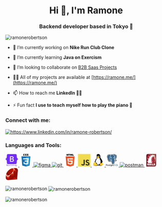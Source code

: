 <h1 align="center">Hi 👋, I'm Ramone</h1>
<h3 align="center">Backend developer based in Tokyo 🗼</h3>

<p align="left"> <img src="https://komarev.com/ghpvc/?username=ramonerobertson&label=Profile%20views&color=0e75b6&style=flat" alt="ramonerobertson" /> </p>

- 🔭 I’m currently working on **Nike Run Club Clone**

- 🌱 I’m currently learning **Java on Exercism**

- 👯 I’m looking to collaborate on [B2B Saas Projects](https://spdload.com/blog/best-saas-startup-ideas/)

- 👨‍💻 All of my projects are available at [https://ramone.me/](https://ramone.me/)

- 📫 How to reach me **LinkedIn ✌🏾**

- ⚡ Fun fact **I use to teach myself how to play the piano 🎹**

<h3 align="left">Connect with me:</h3>
<p align="left">
<a href="https://linkedin.com/in/https://www.linkedin.com/in/ramone-robertson/" target="blank"><img align="center" src="https://raw.githubusercontent.com/rahuldkjain/github-profile-readme-generator/master/src/images/icons/Social/linked-in-alt.svg" alt="https://www.linkedin.com/in/ramone-robertson/" height="30" width="40" /></a>
</p>

<h3 align="left">Languages and Tools:</h3>
<p align="left"> <a href="https://getbootstrap.com" target="_blank" rel="noreferrer"> <img src="https://raw.githubusercontent.com/devicons/devicon/master/icons/bootstrap/bootstrap-plain-wordmark.svg" alt="bootstrap" width="40" height="40"/> </a> <a href="https://www.w3schools.com/css/" target="_blank" rel="noreferrer"> <img src="https://raw.githubusercontent.com/devicons/devicon/master/icons/css3/css3-original-wordmark.svg" alt="css3" width="40" height="40"/> </a> <a href="https://www.figma.com/" target="_blank" rel="noreferrer"> <img src="https://www.vectorlogo.zone/logos/figma/figma-icon.svg" alt="figma" width="40" height="40"/> </a> <a href="https://git-scm.com/" target="_blank" rel="noreferrer"> <img src="https://www.vectorlogo.zone/logos/git-scm/git-scm-icon.svg" alt="git" width="40" height="40"/> </a> <a href="https://www.w3.org/html/" target="_blank" rel="noreferrer"> <img src="https://raw.githubusercontent.com/devicons/devicon/master/icons/html5/html5-original-wordmark.svg" alt="html5" width="40" height="40"/> </a> <a href="https://developer.mozilla.org/en-US/docs/Web/JavaScript" target="_blank" rel="noreferrer"> <img src="https://raw.githubusercontent.com/devicons/devicon/master/icons/javascript/javascript-original.svg" alt="javascript" width="40" height="40"/> </a> <a href="https://www.linux.org/" target="_blank" rel="noreferrer"> <img src="https://raw.githubusercontent.com/devicons/devicon/master/icons/linux/linux-original.svg" alt="linux" width="40" height="40"/> </a> <a href="https://www.postgresql.org" target="_blank" rel="noreferrer"> <img src="https://raw.githubusercontent.com/devicons/devicon/master/icons/postgresql/postgresql-original-wordmark.svg" alt="postgresql" width="40" height="40"/> </a> <a href="https://postman.com" target="_blank" rel="noreferrer"> <img src="https://www.vectorlogo.zone/logos/getpostman/getpostman-icon.svg" alt="postman" width="40" height="40"/> </a> <a href="https://rubyonrails.org" target="_blank" rel="noreferrer"> <img src="https://raw.githubusercontent.com/devicons/devicon/master/icons/rails/rails-original-wordmark.svg" alt="rails" width="40" height="40"/> </a> <a href="https://www.ruby-lang.org/en/" target="_blank" rel="noreferrer"> <img src="https://raw.githubusercontent.com/devicons/devicon/master/icons/ruby/ruby-original.svg" alt="ruby" width="40" height="40"/> </a> </p>

<p><img align="left" src="https://github-readme-stats.vercel.app/api/top-langs?username=ramonerobertson&show_icons=true&locale=en&layout=compact" alt="ramonerobertson" /></p>

<p>&nbsp;<img align="center" src="https://github-readme-stats.vercel.app/api?username=ramonerobertson&show_icons=true&locale=en" alt="ramonerobertson" /></p>

<p><img align="center" src="https://github-readme-streak-stats.herokuapp.com/?user=ramonerobertson&" alt="ramonerobertson" /></p>

